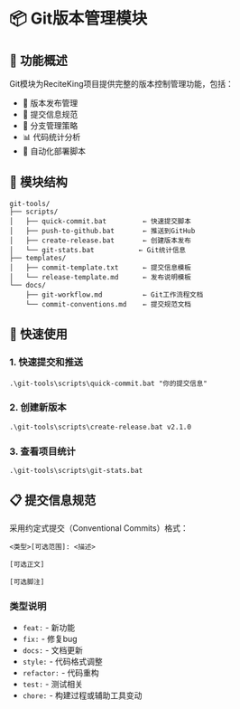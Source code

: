 # 📦 Git版本管理模块

## 🎯 功能概述

Git模块为ReciteKing项目提供完整的版本控制管理功能，包括：
- 🔄 版本发布管理
- 📝 提交信息规范
- 🌿 分支管理策略
- 📊 代码统计分析
- 🚀 自动化部署脚本

## 📁 模块结构

```
git-tools/
├── scripts/
│   ├── quick-commit.bat         ← 快速提交脚本
│   ├── push-to-github.bat       ← 推送到GitHub
│   ├── create-release.bat       ← 创建版本发布
│   └── git-stats.bat           ← Git统计信息
├── templates/
│   ├── commit-template.txt      ← 提交信息模板
│   └── release-template.md      ← 发布说明模板
└── docs/
    ├── git-workflow.md          ← Git工作流程文档
    └── commit-conventions.md    ← 提交规范文档
```

## 🚀 快速使用

### 1. 快速提交和推送
```batch
.\git-tools\scripts\quick-commit.bat "你的提交信息"
```

### 2. 创建新版本
```batch
.\git-tools\scripts\create-release.bat v2.1.0
```

### 3. 查看项目统计
```batch
.\git-tools\scripts\git-stats.bat
```

## 📋 提交信息规范

采用约定式提交（Conventional Commits）格式：

```
<类型>[可选范围]: <描述>

[可选正文]

[可选脚注]
```

### 类型说明
- `feat:` - 新功能
- `fix:` - 修复bug
- `docs:` - 文档更新
- `style:` - 代码格式调整
- `refactor:` - 代码重构
- `test:` - 测试相关
- `chore:` - 构建过程或辅助工具变动
